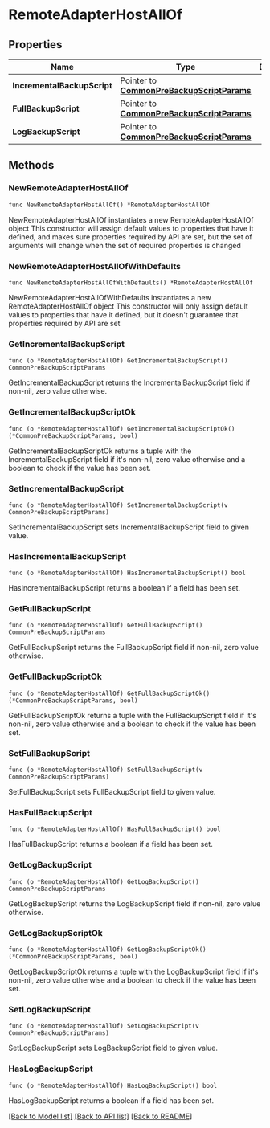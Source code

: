 # RemoteAdapterHostAllOf

## Properties

Name | Type | Description | Notes
------------ | ------------- | ------------- | -------------
**IncrementalBackupScript** | Pointer to [**CommonPreBackupScriptParams**](CommonPreBackupScriptParams.md) |  | [optional] 
**FullBackupScript** | Pointer to [**CommonPreBackupScriptParams**](CommonPreBackupScriptParams.md) |  | [optional] 
**LogBackupScript** | Pointer to [**CommonPreBackupScriptParams**](CommonPreBackupScriptParams.md) |  | [optional] 

## Methods

### NewRemoteAdapterHostAllOf

`func NewRemoteAdapterHostAllOf() *RemoteAdapterHostAllOf`

NewRemoteAdapterHostAllOf instantiates a new RemoteAdapterHostAllOf object
This constructor will assign default values to properties that have it defined,
and makes sure properties required by API are set, but the set of arguments
will change when the set of required properties is changed

### NewRemoteAdapterHostAllOfWithDefaults

`func NewRemoteAdapterHostAllOfWithDefaults() *RemoteAdapterHostAllOf`

NewRemoteAdapterHostAllOfWithDefaults instantiates a new RemoteAdapterHostAllOf object
This constructor will only assign default values to properties that have it defined,
but it doesn't guarantee that properties required by API are set

### GetIncrementalBackupScript

`func (o *RemoteAdapterHostAllOf) GetIncrementalBackupScript() CommonPreBackupScriptParams`

GetIncrementalBackupScript returns the IncrementalBackupScript field if non-nil, zero value otherwise.

### GetIncrementalBackupScriptOk

`func (o *RemoteAdapterHostAllOf) GetIncrementalBackupScriptOk() (*CommonPreBackupScriptParams, bool)`

GetIncrementalBackupScriptOk returns a tuple with the IncrementalBackupScript field if it's non-nil, zero value otherwise
and a boolean to check if the value has been set.

### SetIncrementalBackupScript

`func (o *RemoteAdapterHostAllOf) SetIncrementalBackupScript(v CommonPreBackupScriptParams)`

SetIncrementalBackupScript sets IncrementalBackupScript field to given value.

### HasIncrementalBackupScript

`func (o *RemoteAdapterHostAllOf) HasIncrementalBackupScript() bool`

HasIncrementalBackupScript returns a boolean if a field has been set.

### GetFullBackupScript

`func (o *RemoteAdapterHostAllOf) GetFullBackupScript() CommonPreBackupScriptParams`

GetFullBackupScript returns the FullBackupScript field if non-nil, zero value otherwise.

### GetFullBackupScriptOk

`func (o *RemoteAdapterHostAllOf) GetFullBackupScriptOk() (*CommonPreBackupScriptParams, bool)`

GetFullBackupScriptOk returns a tuple with the FullBackupScript field if it's non-nil, zero value otherwise
and a boolean to check if the value has been set.

### SetFullBackupScript

`func (o *RemoteAdapterHostAllOf) SetFullBackupScript(v CommonPreBackupScriptParams)`

SetFullBackupScript sets FullBackupScript field to given value.

### HasFullBackupScript

`func (o *RemoteAdapterHostAllOf) HasFullBackupScript() bool`

HasFullBackupScript returns a boolean if a field has been set.

### GetLogBackupScript

`func (o *RemoteAdapterHostAllOf) GetLogBackupScript() CommonPreBackupScriptParams`

GetLogBackupScript returns the LogBackupScript field if non-nil, zero value otherwise.

### GetLogBackupScriptOk

`func (o *RemoteAdapterHostAllOf) GetLogBackupScriptOk() (*CommonPreBackupScriptParams, bool)`

GetLogBackupScriptOk returns a tuple with the LogBackupScript field if it's non-nil, zero value otherwise
and a boolean to check if the value has been set.

### SetLogBackupScript

`func (o *RemoteAdapterHostAllOf) SetLogBackupScript(v CommonPreBackupScriptParams)`

SetLogBackupScript sets LogBackupScript field to given value.

### HasLogBackupScript

`func (o *RemoteAdapterHostAllOf) HasLogBackupScript() bool`

HasLogBackupScript returns a boolean if a field has been set.


[[Back to Model list]](../README.md#documentation-for-models) [[Back to API list]](../README.md#documentation-for-api-endpoints) [[Back to README]](../README.md)


